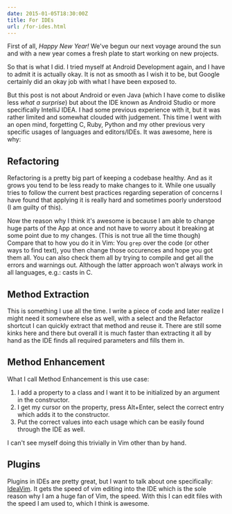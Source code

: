 ```yaml
---
date: 2015-01-05T18:30:00Z
title: For IDEs
url: /for-ides.html
---
```


First of all, *Happy New Year!* We've begun our next voyage around the sun and with a new year comes a fresh plate to start
working on new projects.

So that is what I did. I tried myself at Android Development again, and I have to admit it is actually okay. It is not as
smooth as I wish it to be, but Google certainly did an okay job with what I have been exposed to.

But this post is not about Android or even Java (which I have come to dislike less *what a surprise*) but about the IDE
known as Android Studio or more specifically IntelliJ IDEA. I had some previous experience with it, but it was rather limited
and somewhat clouded with judgement. This time I went with an open mind, forgetting C, Ruby, Python and my other previous very
specific usages of languages and editors/IDEs. It was awesome, here is why:

## Refactoring

Refactoring is a pretty big part of keeping a codebase healthy. And as it grows you tend to be less ready to make changes to it.
While one usually tries to follow the current best practices regarding seperation of concerns I have found that applying it is
really hard and sometimes poorly understood (I am guilty of this).

Now the reason why I think it's awesome is because I am able to change huge parts of the App at once and not have to worry
about it breaking at some point due to my changes. (This is not true all the time though)
Compare that to how you do it in Vim: You `grep` over the code (or other ways to find text), you then change those occurences
and hope you got them all. You can also check them all by trying to compile and get all the errors and warnings out.
Although the latter approach won't always work in all languages, e.g.: casts in C.

## Method Extraction

This is something I use all the time. I write a piece of code and later realize I might need it somewhere else as well, with a
select and the Refactor shortcut I can quickly extract that method and reuse it. There are still some kinks here and there but
overall it is much faster than extracting it all by hand as the IDE finds all required parameters and fills them in.

## Method Enhancement

What I call Method Enhancement is this use case:

1. I add a property to a class and I want it to be initialized by an argument in the constructor.
2. I get my cursor on the property, press Alt+Enter, select the correct entry which adds it to the constructor.
3. Put the correct values into each usage which can be easily found through the IDE as well.

I can't see myself doing this trivially in Vim other than by hand.

## Plugins

Plugins in IDEs are pretty great, but I want to talk about one specifically: [IdeaVim](https://plugins.jetbrains.com/plugin/164). It gets the speed of vim editing into the IDE which is the sole reason why I am a huge fan of Vim, the speed. With this I can edit files with the speed I am used to, which I think is awesome.

